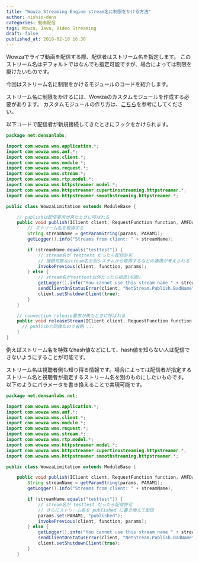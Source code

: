 ```yaml
---
title: "Wowza Streaming Engine stream名に制限をかける方法"
author: nishio-dens
categories: 動画配信
tags: Wowza, Java, Video Streaming
draft: false
published_at: 2018-02-18 16:30
---
```


Wowzaでライブ動画を配信する際、配信者はストリーム名を指定します。
このストリーム名はデフォルトではなんでも指定可能ですが、場合によっては制限を掛けたいものです。

今回はストリーム名に制限をかけるモジュールのコードを紹介します。

<!-- more -->

ストリーム名に制限をかけるには、Wowzaのカスタムモジュールを作成する必要があります。
カスタムモジュールの作り方は、[こちら](https://dev.densan-labs.net/articles/videos-1802_hello_wowza_extension)を参考にしてください。

以下コードで配信者が新規接続してきたときにフックをかけられます。

```java
package net.densanlabs;

import com.wowza.wms.application.*;
import com.wowza.wms.amf.*;
import com.wowza.wms.client.*;
import com.wowza.wms.module.*;
import com.wowza.wms.request.*;
import com.wowza.wms.stream.*;
import com.wowza.wms.rtp.model.*;
import com.wowza.wms.httpstreamer.model.*;
import com.wowza.wms.httpstreamer.cupertinostreaming.httpstreamer.*;
import com.wowza.wms.httpstreamer.smoothstreaming.httpstreamer.*;

public class WowzaLimitation extends ModuleBase {

    // publishは配信要求が来たときに呼ばれる
    public void publish(IClient client, RequestFunction function, AMFDataList params) {
        // ストリーム名を取得する
        String streamName = getParamString(params, PARAM1);
        getLogger().info("Streams from client: " + streamName);

        if (streamName.equals("testtest")) {
            // stream名が testtest だったら配信許可
            // 接続可能なstream名を別システムから取得するなどの連携が考えられる
            invokePrevious(client, function, params);
        } else {
            // stream名がtesttest以外だったら拒否(切断)
            getLogger().info("You cannot use this stream name " + streamName);
            sendClientOnStatusError(client, "NetStream.Publish.BadName", "You cannot use this stream.");
            client.setShutdownClient(true);
        }
    }

    // connection release要求が来たときに呼ばれる
    public void releaseStream(IClient client, RequestFunction function, AMFDataList params) {
      // publishと同様なので省略 ...
    }
}
```

例えばストリーム名を特殊なhash値などにして、hash値を知らない人は配信できないようにすることが可能です。

ストリーム名は視聴者側も知り得る情報です。場合によっては配信者が指定するストリーム名と視聴者が指定するストリーム名を別のものにしたいものです。
以下のようにパラメータを書き換えることで実現可能です。

```java
package net.densanlabs.net;

import com.wowza.wms.application.*;
import com.wowza.wms.amf.*;
import com.wowza.wms.client.*;
import com.wowza.wms.module.*;
import com.wowza.wms.request.*;
import com.wowza.wms.stream.*;
import com.wowza.wms.rtp.model.*;
import com.wowza.wms.httpstreamer.model.*;
import com.wowza.wms.httpstreamer.cupertinostreaming.httpstreamer.*;
import com.wowza.wms.httpstreamer.smoothstreaming.httpstreamer.*;

public class WowzaLimitation extends ModuleBase {

    public void publish(IClient client, RequestFunction function, AMFDataList params) {
        String streamName = getParamString(params, PARAM1);
        getLogger().info("Streams from client: " + streamName);

        if (streamName.equals("testtest")) {
            // stream名が testtest だったら配信許可
            // さらにストリーム名を published に書き換えて配信
            params.set(PARAM1, "published");
            invokePrevious(client, function, params);
        } else {
            getLogger().info("You cannot use this stream name " + streamName);
            sendClientOnStatusError(client, "NetStream.Publish.BadName", "You cannot use this stream.");
            client.setShutdownClient(true);
        }
    }

```
